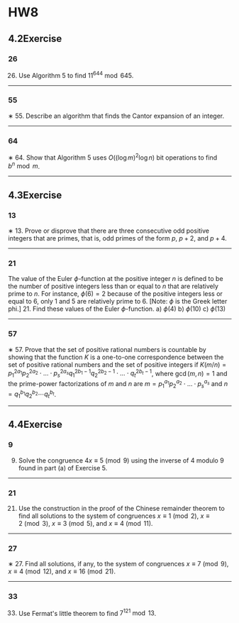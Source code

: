 # HW8
## 4.2Exercise
### 26

26. Use Algorithm 5 to find $11^{644} \bmod 645$.

---

### 55

∗ 55. Describe an algorithm that finds the Cantor expansion of an integer.

---

### 64

∗ 64. Show that Algorithm 5 uses $O((\log m)^2 \log n)$ bit operations to find $b^n \bmod m$.

---

## 4.3Exercise
### 13

∗ 13. Prove or disprove that there are three consecutive odd positive integers that are primes, that is, odd primes of the form $p$, $p + 2$, and $p + 4$.

---

### 21

The value of the Euler $\phi$-function at the positive integer $n$ is defined to be the number of positive integers less than or equal to $n$ that are relatively prime to $n$. For instance, $\phi(6) = 2$ because of the positive integers less or equal to 6, only 1 and 5 are relatively prime to 6. [Note: $\phi$ is the Greek letter phi.]  21. Find these values of the Euler $\phi$-function. a) $\phi(4)$ b) $\phi(10)$ c) $\phi(13)$

---

### 57

∗ 57. Prove that the set of positive rational numbers is countable by showing that the function $K$ is a one-to-one correspondence between the set of positive rational numbers and the set of positive integers if 
$K(m/n) = p_1^{2a_1} p_2^{2a_2} \cdot \ldots \cdot p_s^{2a_s} q_1^{2b_1-1} q_2^{2b_2-1} \cdot \ldots \cdot q_t^{2b_t-1}$, 
where $\gcd(m, n) = 1$ and the prime-power factorizations of $m$ and $n$ are 
$m = p_1^{a_1} p_2^{a_2} \cdot \ldots \cdot p_s^{a_s}$ and $n = q_1^{b_1} q_2^{b_2} \cdots q_t^{b_t}$.

---

## 4.4Exercise
### 9

9. Solve the congruence $4x \equiv 5 \pmod{9}$ using the inverse of 4 modulo 9 found in part (a) of Exercise 5.

---

### 21

21. Use the construction in the proof of the Chinese remainder theorem to find all solutions to the system of congruences $x \equiv 1 \pmod{2}$, $x \equiv 2 \pmod{3}$, $x \equiv 3 \pmod{5}$, and $x \equiv 4 \pmod{11}$.

---

### 27

∗ 27. Find all solutions, if any, to the system of congruences $x \equiv 7 \pmod{9}$, $x \equiv 4 \pmod{12}$, and $x \equiv 16 \pmod{21}$.

---

### 33

33. Use Fermat's little theorem to find $7^{121} \bmod 13$.